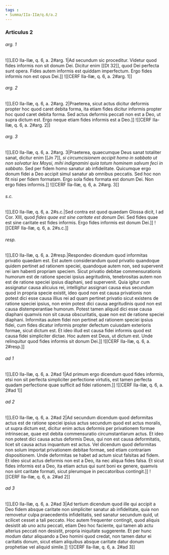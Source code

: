 ```yaml
---
tags : 
- Summa/IIa-IIæ/q.6/a.2
---
```


### Articulus 2

###### arg. 1
![[LEO IIa-IIæ, q. 6, a. 2#arg. 1|Ad secundum sic proceditur. Videtur quod fides informis non sit donum Dei. Dicitur enim [[Dt 32]], quod Dei perfecta sunt opera. Fides autem informis est quiddam imperfectum. Ergo fides informis non est opus Dei.]]
![[CERF IIa-IIæ, q. 6, a. 2#arg. 1]]

###### arg. 2
![[LEO IIa-IIæ, q. 6, a. 2#arg. 2|Praeterea, sicut actus dicitur deformis propter hoc quod caret debita forma, ita etiam fides dicitur informis propter hoc quod caret debita forma. Sed actus deformis peccati non est a Deo, ut supra dictum est. Ergo neque etiam fides informis est a Deo.]]
![[CERF IIa-IIæ, q. 6, a. 2#arg. 2]]

###### arg. 3
![[LEO IIa-IIæ, q. 6, a. 2#arg. 3|Praeterea, quaecumque Deus sanat totaliter sanat, dicitur enim [[Jn 7]], *si circumcisionem accipit homo in sabbato ut non solvatur lex Moysi, mihi indignamini quia totum hominem salvum feci in sabbato*. Sed per fidem homo sanatur ab infidelitate. Quicumque ergo donum fidei a Deo accipit simul sanatur ab omnibus peccatis. Sed hoc non fit nisi per fidem formatam. Ergo sola fides formata est donum Dei. Non ergo fides informis.]]
![[CERF IIa-IIæ, q. 6, a. 2#arg. 3]]

###### s.c.
![[LEO IIa-IIæ, q. 6, a. 2#s.c.|Sed contra est quod quaedam Glossa dicit, I ad Cor. XIII, quod *fides quae est sine caritate est donum Dei*. Sed fides quae est sine caritate est fides informis. Ergo fides informis est donum Dei.]]
![[CERF IIa-IIæ, q. 6, a. 2#s.c.]]

###### resp.
![[LEO IIa-IIæ, q. 6, a. 2#resp.|Respondeo dicendum quod informitas privatio quaedam est. Est autem considerandum quod privatio quandoque quidem pertinet ad rationem speciei, quandoque autem non, sed supervenit rei iam habenti propriam speciem. Sicut privatio debitae commensurationis humorum est de ratione speciei ipsius aegritudinis, tenebrositas autem non est de ratione speciei ipsius diaphani, sed supervenit. Quia igitur cum assignatur causa alicuius rei, intelligitur assignari causa eius secundum quod in propria specie existit, ideo quod non est causa privationis non potest dici esse causa illius rei ad quam pertinet privatio sicut existens de ratione speciei ipsius, non enim potest dici causa aegritudinis quod non est causa distemperantiae humorum. Potest tamen aliquid dici esse causa diaphani quamvis non sit causa obscuritatis, quae non est de ratione speciei diaphani. Informitas autem fidei non pertinet ad rationem speciei ipsius fidei, cum fides dicatur informis propter defectum cuiusdam exterioris formae, sicut dictum est. Et ideo illud est causa fidei informis quod est causa fidei simpliciter dictae. Hoc autem est Deus, ut dictum est. Unde relinquitur quod fides informis sit donum Dei.]]
![[CERF IIa-IIæ, q. 6, a. 2#resp.]]

###### ad 1
![[LEO IIa-IIæ, q. 6, a. 2#ad 1|Ad primum ergo dicendum quod fides informis, etsi non sit perfecta simpliciter perfectione virtutis, est tamen perfecta quadam perfectione quae sufficit ad fidei rationem.]]
![[CERF IIa-IIæ, q. 6, a. 2#ad 1]]

###### ad 2
![[LEO IIa-IIæ, q. 6, a. 2#ad 2|Ad secundum dicendum quod deformitas actus est de ratione speciei ipsius actus secundum quod est actus moralis, ut supra dictum est, dicitur enim actus deformis per privationem formae intrinsecae, quae est debita commensuratio circumstantiarum actus. Et ideo non potest dici causa actus deformis Deus, qui non est causa deformitatis, licet sit causa actus inquantum est actus. Vel dicendum quod deformitas non solum importat privationem debitae formae, sed etiam contrariam dispositionem. Unde deformitas se habet ad actum sicut falsitas ad fidem. Et ideo sicut actus deformis non est a Deo, ita nec aliqua fides falsa. Et sicut fides informis est a Deo, ita etiam actus qui sunt boni ex genere, quamvis non sint caritate formati, sicut plerumque in peccatoribus contingit.]]
![[CERF IIa-IIæ, q. 6, a. 2#ad 2]]

###### ad 3
![[LEO IIa-IIæ, q. 6, a. 2#ad 3|Ad tertium dicendum quod ille qui accipit a Deo fidem absque caritate non simpliciter sanatur ab infidelitate, quia non removetur culpa praecedentis infidelitatis, sed sanatur secundum quid, ut scilicet cesset a tali peccato. Hoc autem frequenter contingit, quod aliquis desistit ab uno actu peccati, etiam Deo hoc faciente, qui tamen ab actu alterius peccati non desistit, propria iniquitate suggerente. Et per hunc modum datur aliquando a Deo homini quod credat, non tamen datur ei caritatis donum, sicut etiam aliquibus absque caritate datur donum prophetiae vel aliquid simile.]]
![[CERF IIa-IIæ, q. 6, a. 2#ad 3]]

